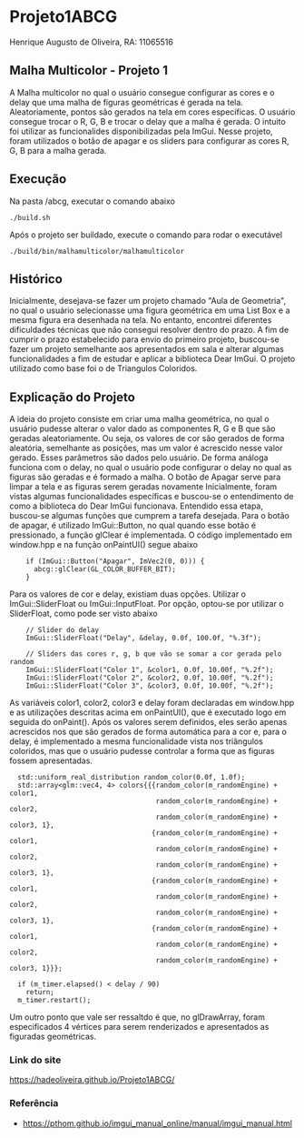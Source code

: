 # Projeto1ABCG
Henrique Augusto de Oliveira, RA: 11065516

## Malha Multicolor - Projeto 1
A Malha multicolor no qual o usuário consegue configurar as cores e o delay que uma malha de figuras geométricas é gerada na tela. Aleatoriamente, pontos são gerados na tela em cores específicas. O usuário consegue trocar o R, G, B e trocar o delay que a malha é gerada.
O intuito foi utilizar as funcionalides disponibilizadas pela ImGui. Nesse projeto, foram utilizados o botão de apagar e os sliders para configurar as cores R, G, B para a malha gerada.

## Execução
Na pasta /abcg, executar o comando abaixo
``` 
./build.sh
```

Após o projeto ser buildado, execute o comando para rodar o executável
```
./build/bin/malhamulticolor/malhamulticolor
```

## Histórico
Inicialmente, desejava-se fazer um projeto chamado "Aula de Geometria", no qual o usuário selecionasse uma figura geométrica em uma List Box e a mesma figura era desenhada na tela. No entanto, encontrei diferentes dificuldades técnicas que não consegui resolver dentro do prazo. 
A fim de cumprir o prazo estabelecido para envio do primeiro projeto, buscou-se fazer um projeto semelhante aos apresentados em sala e alterar algumas funcionalidades a fim de estudar e aplicar a biblioteca Dear ImGui. O projeto utilizado como base foi o de Triangulos Coloridos.

## Explicação do Projeto
A ideia do projeto consiste em criar uma malha geométrica, no qual o usuário pudesse alterar o valor dado as componentes R, G e B que são geradas aleatoriamente. Ou seja, os valores de cor são gerados de forma aleatória, semelhante as posições, mas um valor é acrescido nesse valor gerado. Esses parâmetros são dados pelo usuário. De forma análoga funciona com o delay, no qual o usuário pode configurar o delay no qual as figuras são geradas e é formado a malha. O botão de Apagar serve para limpar a tela e as figuras serem geradas novamente
Inicialmente, foram vistas algumas funcionalidades específicas e buscou-se o entendimento de como a biblioteca do Dear ImGui funcionava. Entendido essa etapa, buscou-se algumas funções que cumprem a tarefa desejada.
Para o botão de apagar, é utilizado ImGui::Button, no qual quando esse botão é pressionado, a função glClear é implementada. O código implementado em window.hpp e na função onPaintUI() segue abaixo

```
    if (ImGui::Button("Apagar", ImVec2(0, 0))) {
      abcg::glClear(GL_COLOR_BUFFER_BIT);
    }

```

Para os valores de cor e delay, existiam duas opções. Utilizar o ImGui::SliderFloat ou ImGui::InputFloat. Por opção, optou-se por utilizar o SliderFloat, como pode ser visto abaixo

```
    // Slider do delay
    ImGui::SliderFloat("Delay", &delay, 0.0f, 100.0f, "%.3f");

    // Sliders das cores r, g, b que vão se somar a cor gerada pelo random
    ImGui::SliderFloat("Color 1", &color1, 0.0f, 10.00f, "%.2f");
    ImGui::SliderFloat("Color 2", &color2, 0.0f, 10.00f, "%.2f");
    ImGui::SliderFloat("Color 3", &color3, 0.0f, 10.00f, "%.2f");

```
As variáveis color1, color2, color3 e delay foram declaradas em window.hpp e as utilizações descritas acima em onPaintUI(), que é executado logo em seguida do onPaint(). 
Após os valores serem definidos, eles serão apenas acrescidos nos que são gerados de forma automática para a cor e, para o delay, é implementado a mesma funcionalidade vista nos triângulos coloridos, mas que o usuário pudesse controlar a forma que as figuras fossem apresentadas. 
```
  std::uniform_real_distribution random_color(0.0f, 1.0f);
  std::array<glm::vec4, 4> colors{{{random_color(m_randomEngine) + color1,
                                    random_color(m_randomEngine) + color2,
                                    random_color(m_randomEngine) + color3, 1},
                                   {random_color(m_randomEngine) + color1,
                                    random_color(m_randomEngine) + color2,
                                    random_color(m_randomEngine) + color3, 1},
                                   {random_color(m_randomEngine) + color1,
                                    random_color(m_randomEngine) + color2,
                                    random_color(m_randomEngine) + color3, 1},
                                   {random_color(m_randomEngine) + color1,
                                    random_color(m_randomEngine) + color2,
                                    random_color(m_randomEngine) + color3, 1}}};
```

```
  if (m_timer.elapsed() < delay / 90)
    return;
  m_timer.restart();
```

Um outro ponto que vale ser ressaltdo é que, no glDrawArray, foram especificados 4 vértices para serem renderizados e apresentados as figuradas geométricas.

### Link do site
https://hadeoliveira.github.io/Projeto1ABCG/

### Referência
- https://pthom.github.io/imgui_manual_online/manual/imgui_manual.html

